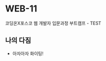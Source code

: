 # WEB-11
코딩온X포스코 웹 개발자 입문과정 부트캠프 - TEST

## 나의 다짐
<!-- ## 은 제목 뜻한다. -->
* 아자아자 화이팅!
<!-- 마찬가지로 *은 리스트 표시이다. -->